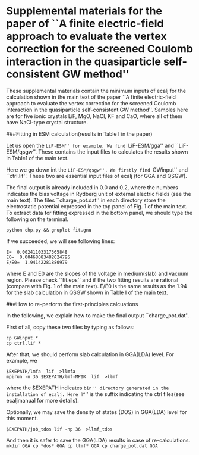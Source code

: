 # Supplemental materials for the paper of ``A finite electric-field approach to evaluate the vertex correction for the screened Coulomb interaction in the quasiparticle self-consistent GW method''

These supplemental materials contain the minimum inputs of ecalj for the calculation
shown in the main text of the paper ``A finite electric-field approach to evaluate the vertex correction for the screened Coulomb interaction in the quasiparticle self-consistent GW method''.
Samples here are for five ionic crystals LiF, MgO, NaCl, KF and CaO, where
all of them have NaCl-type crystal structure.


###Fitting in ESM calculation(results in Table I in the paper)

Let us open the ``LiF-ESM'' for example.
We find ``LiF-ESM/gga'' and ``LiF-ESM/qsgw''.
These contains the input files 
to calculates the results shown in Table1 of the main text.

Here we go down int the ``LiF-ESM/qsgw''.
We firstly find ``GWinput'' and ``ctrl.lif''.
These two are essential input files of ecalj (for GGA and QSGW).

The final output is already included in 0.0 and 0.2, 
where the numbers indicates the bias voltage in Rydberg unit of
external electric fields (see the main text).
The files ``charge_pot.dat'' in each directory store
the electrostatic potential expressed in the top panel of Fig. 1 of the main text.
To extract data for fitting expressed in the bottom panel, 
we should type the following on the terminal.
````
python chp.py && gnuplot fit.gnu
````
If we succeeded, we will see following lines:

````
E=  0.00241103317365848
E0=  0.00468083482024795
E/E0=  1.94142281880979
````
where E and E0 are the slopes of the voltage in medium(slab) and vacuum region.
Please check ``fit.eps'' and if the two fitting results are rational (compare with Fig. 1 of the main text).
E/E0 is the same results as the 1.94 for the slab calculation in QSGW shown in Table I of the main text.

###How to re-perform the first-principles calcuations

In the following, we explain how to make the final output ``charge_pot.dat''.

First of all, copy these two files by typing as follows:
````
cp GWinput *
cp ctrl.lif *
````

After that, we should perform slab calculation in GGA(LDA) level.
For example, we 
````
$EXEPATH/lmfa  lif  >llmfa
mpirun -n 36 $EXEPATH/lmf-MPIK  lif  >llmf
````
where the $EXEPATH indicates ``bin'' directory generated in the installation of ecalj.
Here ``lif'' is the suffix indicating the ctrl files(see ecaljmanual for more details).


Optionally, we may save the density of states (DOS) in GGA(LDA) level for this moment.
````
$EXEPATH/job_tdos lif -np 36  >llmf_tdos
````
And then it is safer to save the GGA(LDA) results in case of re-calculations.
``
mkdir GGA
cp *dos* GGA
cp llmf* GGA
cp charge_pot.dat GGA
``




